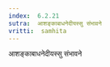 ```yaml
---
index:  6.2.21
sutra:  आशङ्काबाधनेदीयस्सु संभावने
vritti:  samhita 
---
```


आशङ्काबाधनेदीयस्सु संभावने

